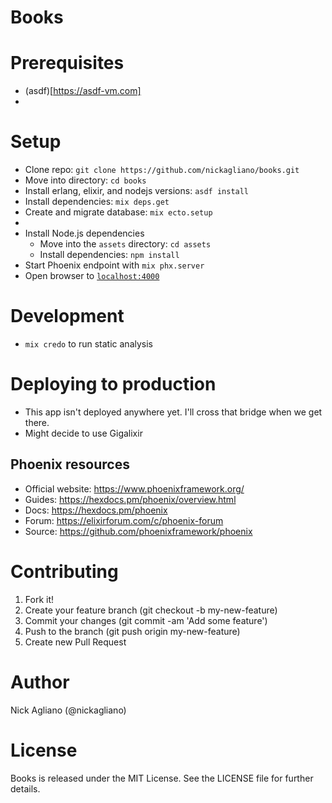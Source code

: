 # Books



# Prerequisites
  - (asdf)[https://asdf-vm.com]
  - 
# Setup
  - Clone repo: `git clone https://github.com/nickagliano/books.git`
  - Move into directory: `cd books`
  - Install erlang, elixir, and nodejs versions: `asdf install`
  - Install dependencies: `mix deps.get`
  - Create and migrate database: `mix ecto.setup`
  - 
  - Install Node.js dependencies 
    - Move into the `assets` directory: `cd assets`
    - Install dependencies: `npm install`
  - Start Phoenix endpoint with `mix phx.server`
  - Open browser to [`localhost:4000`](http://localhost:4000)

# Development
- `mix credo` to run static analysis
# Deploying to production
  - This app isn't deployed anywhere yet. I'll cross that bridge when we get there.
  - Might decide to use Gigalixir
## Phoenix resources
  * Official website: https://www.phoenixframework.org/
  * Guides: https://hexdocs.pm/phoenix/overview.html
  * Docs: https://hexdocs.pm/phoenix
  * Forum: https://elixirforum.com/c/phoenix-forum
  * Source: https://github.com/phoenixframework/phoenix

# Contributing

1) Fork it!
2) Create your feature branch (git checkout -b my-new-feature)
3) Commit your changes (git commit -am 'Add some feature')
4) Push to the branch (git push origin my-new-feature)
5) Create new Pull Request


# Author
Nick Agliano (@nickagliano)

# License
Books is released under the MIT License. See the LICENSE file for further details.
